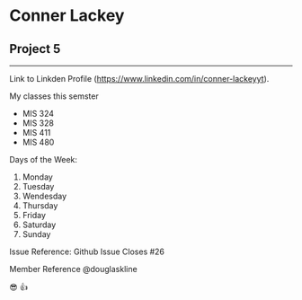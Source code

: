 Conner Lackey
====================
## Project 5 ##
---------------------
Link to Linkden Profile (https://www.linkedin.com/in/conner-lackeyyt).

My classes this semster
* MIS 324
* MIS 328
* MIS 411
* MIS 480

Days of the Week:
1. Monday 
2. Tuesday
3. Wendesday 
4. Thursday
5. Friday
6. Saturday 
7. Sunday


Issue Reference:
Github Issue 
 Closes #26
 
 
 Member Reference @douglaskline
 
  :sunglasses:  :thumbsup:
